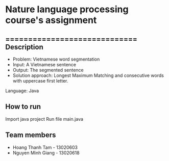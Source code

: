 # Nature language processing course's assignment
=============================
Description
-----------------------------
* Problem: Vietnamese word segmentation
* Input: A Vietnamese sentence
* Output: The segmented sentence
* Solution approach: Longest Maximum Matching and consecutive words with uppercase first letter.

Language: Java

How to run
-----------------------------
Import java project
Run file main.java

Team members
-----------------------------
* Hoang Thanh Tam   - 13020603
* Nguyen Minh Giang - 13020618
